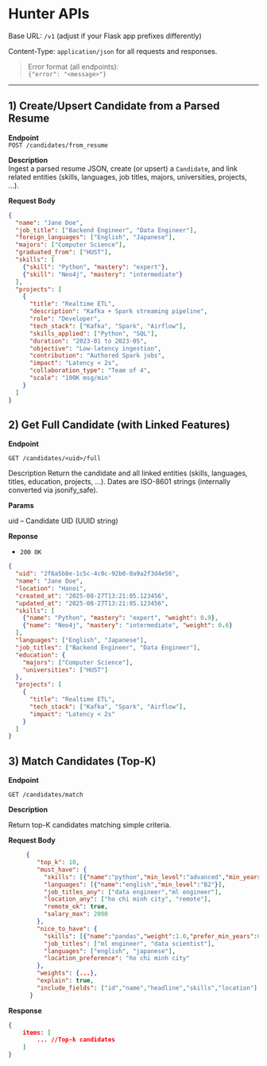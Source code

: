 # Hunter APIs

Base URL: `/v1` (adjust if your Flask app prefixes differently)

Content-Type: `application/json` for all requests and responses.

> Error format (all endpoints):  
> `{"error": "<message>"}`

---

## 1) Create/Upsert Candidate from a Parsed Resume

**Endpoint**  
`POST /candidates/from_resume`

**Description**  
Ingest a parsed resume JSON, create (or upsert) a `Candidate`, and link related entities (skills, languages, job titles, majors, universities, projects, …).

**Request Body**
```json
{
  "name": "Jane Doe",
  "job_title": ["Backend Engineer", "Data Engineer"],
  "foreign_languages": ["English", "Japanese"],
  "majors": ["Computer Science"],
  "graduated_from": ["HUST"],
  "skills": [
    {"skill": "Python", "mastery": "expert"},
    {"skill": "Neo4j", "mastery": "intermediate"}
  ],
  "projects": [
    {
      "title": "Realtime ETL",
      "description": "Kafka + Spark streaming pipeline",
      "role": "Developer",
      "tech_stack": ["Kafka", "Spark", "Airflow"],
      "skills_applied": ["Python", "SQL"],
      "duration": "2023-01 to 2023-05",
      "objective": "Low-latency ingestion",
      "contribution": "Authored Spark jobs",
      "impact": "Latency < 2s",
      "collaboration_type": "Team of 4",
      "scale": "100K msg/min"
    }
  ]
}
```


## 2) Get Full Candidate (with Linked Features)

**Endpoint**

`GET /candidates/<uid>/full`

Description
Return the candidate and all linked entities (skills, languages, titles, education, projects, …).
Dates are ISO-8601 strings (internally converted via jsonify_safe).

**Params**

uid – Candidate UID (UUID string)

**Reponse**

- `200 OK`

```json
{
  "uid": "2f6a5b8e-1c5c-4c0c-92b0-0a9a2f3d4e56",
  "name": "Jane Doe",
  "location": "Hanoi",
  "created_at": "2025-08-27T13:21:05.123456",
  "updated_at": "2025-08-27T13:21:05.123456",
  "skills": [
    {"name": "Python", "mastery": "expert", "weight": 0.9},
    {"name": "Neo4j", "mastery": "intermediate", "weight": 0.6}
  ],
  "languages": ["English", "Japanese"],
  "job_titles": ["Backend Engineer", "Data Engineer"],
  "education": {
    "majors": ["Computer Science"],
    "universities": ["HUST"]
  },
  "projects": [
    {
      "title": "Realtime ETL",
      "tech_stack": ["Kafka", "Spark", "Airflow"],
      "impact": "Latency < 2s"
    }
  ]
}
```


## 3) Match Candidates (Top-K)

**Endpoint**

`GET /candidates/match`

**Description**

Return top-K candidates matching simple criteria.

**Request Body**

```json
     {
        "top_k": 10,
        "must_have": {
          "skills": [{"name":"python","min_level":"advanced","min_years":2}, ...],
          "languages": [{"name":"english","min_level":"B2"}],
          "job_titles_any": ["data engineer","ml engineer"],
          "location_any": ["ho chi minh city", "remote"],
          "remote_ok": true,
          "salary_max": 2000
        },
        "nice_to_have": {
          "skills": [{"name":"pandas","weight":1.0,"prefer_min_years":0,"prefer_level":"advanced"}],
          "job_titles": ["ml engineer", "data scientist"],
          "languages": ["english", "japanese"],
          "location_preference": "ho chi minh city"
        },
        "weights": {...},
        "explain": true,
        "include_fields": ["id","name","headline","skills","location"]
      }
```

**Response**

```json
{
    items: [
        ... //Top-k candidates
    ]
}

